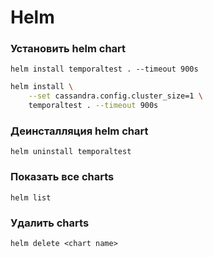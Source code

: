 # Helm

### Установить helm chart

`helm install temporaltest . --timeout 900s`

```bash
helm install \
    --set cassandra.config.cluster_size=1 \
    temporaltest . --timeout 900s
```

### Деинсталляция helm chart

`helm uninstall temporaltest`

### Показать все charts

`helm list`

### Удалить charts

`helm delete <chart name>`